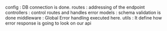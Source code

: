 config : DB connection is done.
routes : addressing of the endpoint
controllers : control routes and handles error
models : schema validation is done
middleware : Global Error handling executed here.
utils : It define how error response is going to look 
        on our api

